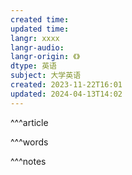 ```yaml
---
created time: 
updated time: 
langr: xxxx
langr-audio: 
langr-origin: 《》
dtype: 英语
subject: 大学英语
created: 2023-11-22T16:01
updated: 2024-04-13T14:02
---
```


^^^article




^^^words



^^^notes
